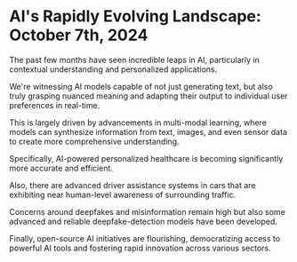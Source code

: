 # AI's Rapidly Evolving Landscape: October 7th, 2024

The past few months have seen incredible leaps in AI, particularly in contextual understanding and personalized applications.

We're witnessing AI models capable of not just generating text, but also truly grasping nuanced meaning and adapting their output to individual user preferences in real-time.

This is largely driven by advancements in multi-modal learning, where models can synthesize information from text, images, and even sensor data to create more comprehensive understanding.

Specifically, AI-powered personalized healthcare is becoming significantly more accurate and efficient.

Also, there are advanced driver assistance systems in cars that are exhibiting near human-level awareness of surrounding traffic.

Concerns around deepfakes and misinformation remain high but also some advanced and reliable deepfake-detection models have been developed.

Finally, open-source AI initiatives are flourishing, democratizing access to powerful AI tools and fostering rapid innovation across various sectors.
